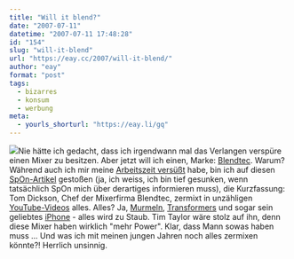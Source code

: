 ```yaml
---
title: "Will it blend?"
date: "2007-07-11"
datetime: "2007-07-11 17:48:28"
id: "154"
slug: "will-it-blend"
url: "https://eay.cc/2007/will-it-blend/"
author: "eay"
format: "post"
tags:
  - bizarres
  - konsum
  - werbung
meta:
  - yourls_shorturl: "https://eay.li/gq"
---
```


![](/uploads/2007/willitblend.jpg)Nie hätte ich gedacht, dass ich irgendwann mal das Verlangen verspüre einen Mixer zu besitzen. Aber jetzt will ich einen, Marke: [Blendtec](http://www.blendtec.com/). Warum? Während auch ich mir meine [Arbeitszeit versüßt](//eay.cc/2007/hilfe-ich-suche-ablenkung/) habe, bin ich auf diesen [SpOn-Artikel](http://www.spiegel.de/netzwelt/web/0,1518,493746,00.html) gestoßen (ja, ich weiss, ich bin tief gesunken, wenn tatsächlich SpOn mich über derartiges informieren muss), die Kurzfassung: Tom Dickson, Chef der Mixerfirma Blendtec, zermixt in unzähligen [YouTube-Videos](http://www.youtube.com/user/Blendtec) alles. Alles? Ja, [Murmeln](http://www.youtube.com/watch?v=3OmpnfL5PCw), [Transformers](http://www.youtube.com/watch?v=k7SKDnhI3Eg) und sogar sein geliebtes [iPhone](http://www.youtube.com/watch?v=qg1ckCkm8YI) - alles wird zu Staub. Tim Taylor wäre stolz auf ihn, denn diese Mixer haben wirklich "mehr Power". Klar, dass Mann sowas haben muss ... Und was ich mit meinen jungen Jahren noch alles zermixen könnte?! Herrlich unsinnig.
